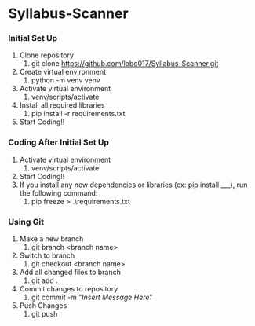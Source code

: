 # Syllabus-Scanner

### Initial Set Up
1. Clone repository
   1. git clone https://github.com/lobo017/Syllabus-Scanner.git
2. Create virtual environment
   1. python -m venv venv
3. Activate virtual environment
   1. venv/scripts/activate
4. Install all required libraries
   1. pip install -r requirements.txt
5. Start Coding!!


### Coding After Initial Set Up
1. Activate virtual environment
   1. venv/scripts/activate
2. Start Coding!!
3. If you install any new dependencies or libraries (ex: pip install ___), run the following command:
   1. pip freeze > .\requirements.txt


### Using Git
1. Make a new branch
   1. git branch \<branch name>
2. Switch to branch
   1. git checkout \<branch name>
3. Add all changed files to branch
   1. git add .
4. Commit changes to repository
   1. git commit -m "*Insert Message Here*"
5. Push Changes
   1. git push